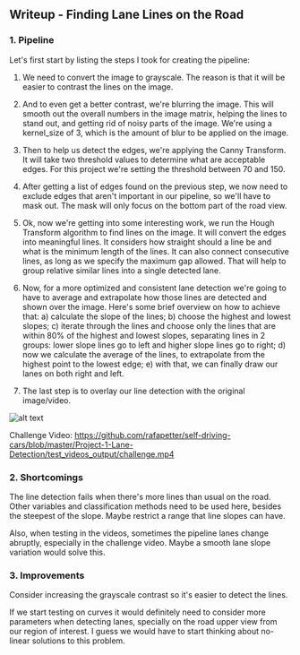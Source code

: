 
## Writeup - Finding Lane Lines on the Road

### 1. Pipeline

Let's first start by listing the steps I took for creating the pipeline:

1. We need to convert the image to grayscale. The reason is that it will be easier to contrast the lines on the image.

2. And to even get a better contrast, we're blurring the image. This will smooth out the overall numbers in the image matrix, helping the lines to stand out, and getting rid of noisy parts of the image. We're using a kernel_size of 3, which is the amount of blur to be applied on the image.

3. Then to help us detect the edges, we're applying the Canny Transform. It will take two threshold values to determine what are acceptable edges. For this project we're setting the threshold between 70 and 150.

4. After getting a list of edges found on the previous step, we now need to exclude edges that aren't important in our pipeline, so we'll have to mask out. The mask will only focus on the bottom part of the road view.

5. Ok, now we're getting into some interesting work, we run the Hough Transform algorithm to find lines on the image. It will convert the edges into meaningful lines. It considers how straight should a line be and what is the minimum length of the lines. It can also connect consecutive lines, as long as we specify the maximum gap allowed. That will help to group relative similar lines into a single detected lane.

6. Now, for a more optimized and consistent lane detection we're going to have to average and extrapolate how those lines are detected and shown over the image. Here's some brief overview on how to achieve that: a) calculate the slope of the lines; b) choose the highest and lowest slopes; c) iterate through the lines and choose only the lines that are within 80% of the highest and lowest slopes, separating lines in 2 groups: lower slope lines go to left and higher slope lines go to right; d) now we calculate the average of the lines, to extrapolate from the highest point to the lowest edge; e) with that, we can finally draw our lanes on both right and left.

7. The last step is to overlay our line detection with the original image/video.

![alt text](https://raw.githubusercontent.com/rafapetter/self-driving-cars/master/Project-1-Lane-Detection/test_images_output/lane_detection.png)

Challenge Video: https://github.com/rafapetter/self-driving-cars/blob/master/Project-1-Lane-Detection/test_videos_output/challenge.mp4


### 2. Shortcomings

The line detection fails when there's more lines than usual on the road. Other variables and classification methods need to be used here, besides the steepest of the slope. Maybe restrict a range that line slopes can have.

Also, when testing in the videos, sometimes the pipeline lanes change abruptly, especially in the challenge video. Maybe a smooth lane slope variation would solve this.


### 3. Improvements

Consider increasing the grayscale contrast so it's easier to detect the lines.

If we start testing on curves it would definitely need to consider more parameters when detecting lanes, specially on the road upper view from our region of interest. I guess we would have to start thinking about no-linear solutions to this problem.
